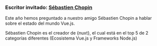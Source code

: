 ### Escritor invitado: [Sébastien Chopin](https://twitter.com/Atinux)

Este año hemos preguntado a nuestro amigo Sébastien Chopin a hablar sobre el estado del mundo Vue.js.

Sébastien Chopin es el creador de {nuxt}, el cual está en el top 5 de 2 categorías diferentes (Ecosistema Vue.js y Frameworks Node.js)
